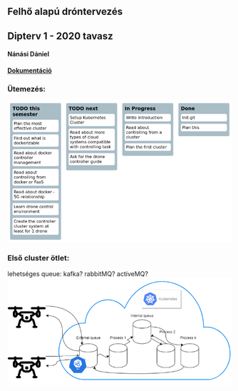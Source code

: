 Felhő alapú dróntervezés
----
## Dipterv 1 - 2020 tavasz
#### Nánási Dániel
#### [Dokumentáció](docs/thesis.pdf)
### Ütemezés:
![created by readme-kanban-board](./kanban.png)
<!---KANBAN
# TODO this semester
- Plan the most effective cluster
- Find out what is dockerizable
- Read about docker controller management
- Read about controlling from docker or FaaS
- Read about docker - 5G relationship
- Learn drone control environment
- Create the controller cluster system at least for 1 drone

# TODO next
- Setup Kubernetes Cluster
- Read about more types of cloud systems compatible with controlling task
- Ask for the drone controller guide

# In Progress
- Write introduction
- Read about controlling from a cluster
- Plan the first cluster

# Done
- Init git
- Plan this
KANBAN--->

### Első cluster ötlet:
lehetséges queue: kafka? rabbitMQ? activeMQ?
![Alt text](first.png?raw=true "Kubernetes drone controll cluster v0.1")

